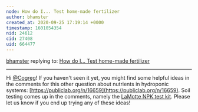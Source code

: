```yaml
---
node: How do I... Test home-made fertilizer
author: bhamster
created_at: 2020-09-25 17:19:14 +0000
timestamp: 1601054354
nid: 24612
cid: 27408
uid: 664477
---
```




[bhamster](../profile/bhamster) replying to: [How do I... Test home-made fertilizer](../notes/Cogreg/09-20-2020/how-do-i-test-home-made-fertilizer)

----
Hi [@Cogreg](/profile/Cogreg)! If you haven't seen it yet, you might find some helpful ideas in the comments for this other question about nutrients in hydroponic systems: [https://publiclab.org/n/16659](https://publiclab.org/n/16659). Soil testing comes up in the comments, namely the [LaMotte NPK test kit](https://lamotte.com/npk-soil-test-kit-3-5880). Please let us know if you end up trying any of these ideas! 